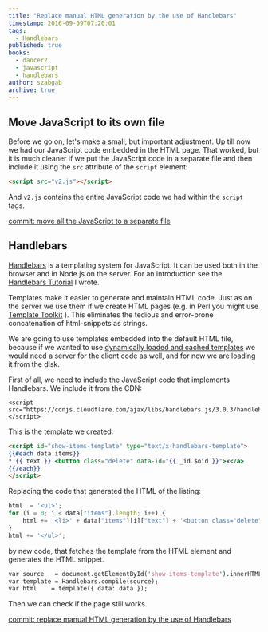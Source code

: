 ```yaml
---
title: "Replace manual HTML generation by the use of Handlebars"
timestamp: 2016-09-09T07:20:01
tags:
  - Handlebars
published: true
books:
  - dancer2
  - javascript
  - handlebars
author: szabgab
archive: true
---
```



## Move JavaScript to its own file

Before we go on, let's make a small, but important adjustment. Up till now we had our
JavaScript code embedded in the HTML page. That worked, but it is much cleaner if we
put the JavaScript code in a separate file and then include it using the `src`
attribute of the `script` element:

```html
<script src="v2.js"></script>
```

And `v2.js` contains the entire JavaScript code we had within the `script` tags.


[commit: move all the JavaScript to a separate file ](https://github.com/szabgab/D2-Ajax/commit/4023d42cc4c1032f7909f26a58bf1e257c1a2364)

## Handlebars

[Handlebars](http://handlebarsjs.com/) is a templating system for JavaScript.
It can be used both in the browser and in Node.js on the server.
For an introduction see the [Handlebars Tutorial](https://code-maven.com/handlebars) I wrote.

Templates make it easier to generate and maintain HTML code. Just as on the server we use them if we create HTML pages
(e.g. in Perl you might use [Template Toolkit](http://www.template-toolkit.org/) ). This eliminates the tedious
and error-prone concatenation of html-snippets as strings.

We are going to use templates embedded into the default HTML file, because if we wanted to use
[dynamically loaded and cached templates](https://code-maven.com/handlebars-with-dynamically-loaded-template)
we would need a server for the client code as well, and for now we are loading it from the disk.

First of all, we need to include the JavaScript code that implements Handlebars. We include it
from the CDN:

```
<script src="https://cdnjs.cloudflare.com/ajax/libs/handlebars.js/3.0.3/handlebars.min.js"></script>
```

This is the template we created:

```html
<script id="show-items-template" type="text/x-handlebars-template">
{{#each data.items}}
* {{ text }} <button class="delete" data-id="{{ _id.$oid }}">x</a>
{{/each}}
</script>
```

Replacing the code that generated the HTML of the listing:

```javascript
html  = '<ul>';
for (i = 0; i < data["items"].length; i++) {
    html += '<li>' + data["items"][i]["text"] + '<button class="delete" data-id="' +  data["items"][i]["_id"]["$oid"]  + '">x</a></li>';
}
html += '</ul>';
```

by new code, that fetches the template from the HTML element and generates the HTML snippet.


```perl
var source   = document.getElementById('show-items-template').innerHTML;
var template = Handlebars.compile(source);
var html    = template({ data: data });
```

Then we can check if the page still works.

[commit: replace manual HTML generation by the use of Handlebars ](https://github.com/szabgab/D2-Ajax/commit/4378bd6eb85e0ca9dab462ff2f48d860ac863717)
